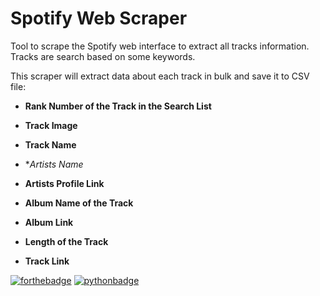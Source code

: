 # Spotify Web Scraper
Tool to scrape the Spotify web interface to extract all tracks information. Tracks are search based on some keywords.

This scraper will extract data about each track in bulk and save it to CSV file: 

- **Rank Number of the Track in the Search List**

- **Track Image**

- **Track Name**

- **Artists Name*

- **Artists Profile Link**

- **Album Name of the Track**

- **Album Link**

- **Length of the Track**

- **Track Link**


[![forthebadge](https://forthebadge.com/images/badges/built-with-love.svg)](https://forthebadge.com)
[![pythonbadge](https://forthebadge.com/images/badges/made-with-python.svg)](https://forthebadge.com)

